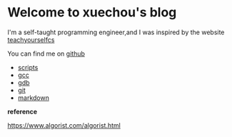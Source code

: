 # Welcome to xuechou's blog

I'm a self-taught programming engineer,and I was inspired by the website [teachyourselfcs](https://teachyourselfcs.com/)

You can find me on [github](https://github.com/xuechou)

- [scripts](./script/index.md)
- [gcc](./gcc/index.md)
- [gdb](./gdb.md)
- [git](./git.md)
- [markdown](./markdown-cheat-sheet.md)

**reference**

https://www.algorist.com/algorist.html


